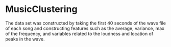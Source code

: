 # MusicClustering

The data set was constructed by taking the first 40 seconds of the wave file of each song and constructing features such as the average, variance, max of the frequency, and variables related to the loudness and location of peaks in the wave.  

